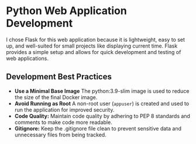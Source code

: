 # Python Web Application Development

I chose Flask for this web application because it is lightweight, easy to set up, and well-suited for small projects
like displaying current time. Flask provides a simple setup and allows for quick development and testing of web
applications.

## Development Best Practices

- **Use a Minimal Base Image** The python:3.9-slim image is used to reduce the size of the final Docker image.
- **Avoid Running as Root** A non-root user (`appuser`) is created and used to run the application for improved security.
- **Code Quality:** Maintain code quality by adhering to PEP 8 standards and comments to make code more readable.
- **Gitignore:** Keep the .gitignore file clean to prevent sensitive data and unnecessary files from being tracked.

